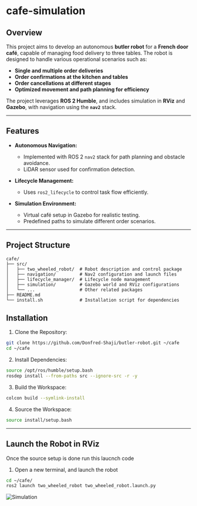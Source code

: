 # cafe-simulation
## Overview

This project aims to develop an autonomous **butler robot** for a **French door café**, capable of managing food delivery to three tables. The robot is designed to handle various operational scenarios such as:

- **Single and multiple order deliveries**
- **Order confirmations at the kitchen and tables**
- **Order cancellations at different stages**
- **Optimized movement and path planning for efficiency**

The project leverages **ROS 2 Humble**, and includes simulation in **RViz** and **Gazebo**, with navigation using the **`nav2`** stack.

---

## Features

- **Autonomous Navigation:**  
  - Implemented with ROS 2 `nav2` stack for path planning and obstacle avoidance.
  - LiDAR sensor used for confirmation detection.
  
- **Lifecycle Management:**  
  - Uses `ros2_lifecycle` to control task flow efficiently.

- **Simulation Environment:**  
  - Virtual café setup in Gazebo for realistic testing.  
  - Predefined paths to simulate different order scenarios.

---

## Project Structure

```plaintext
cafe/
├── src/
│   ├── two_wheeled_robot/  # Robot description and control package
│   ├── navigation/         # Nav2 configuration and launch files
│   ├── lifecycle_manager/  # Lifecycle node management
│   ├── simulation/         # Gazebo world and RViz configurations
│   └── ...                 # Other related packages
├── README.md
└── install.sh              # Installation script for dependencies
```

## Installation
1. Clone the Repository:
```bash
git clone https://github.com/Donfred-Shaji/butler-robot.git ~/cafe
cd ~/cafe
```
2. Install Dependencies:
```bash
source /opt/ros/humble/setup.bash
rosdep install --from-paths src --ignore-src -r -y
```
3. Build the Workspace:
```bash
colcon build --symlink-install
```
4. Source the Workspace:
```bash
source install/setup.bash
```
---
## Launch the Robot in RViz
Once the source setup is done run this laucnch code
1. Open a new terminal, and launch the robot
 ```bash
cd ~/cafe/
ros2 launch two_wheeled_robot two_wheeled_robot.launch.py
```
![Simulation](https://automaticaddison.com/wp-content/uploads/2021/09/3-mobile-robot-1.jpg)
